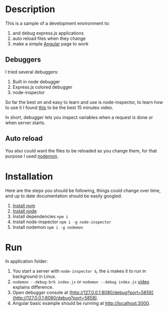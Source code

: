 # Description

This is a sample of a development environment to:

1. and debug express.js applications
1. auto reload files when they change
1. make a simple [Angular](http://angularjs.org) page to work

## Debuggers

I tried several debuggers:

1. Built in node debugger
1. Express.js colored debugger
1. node-inspector

So far the best on and easy to learn and use is node-inspector, to learn how to use it I found [this](http://youtu.be/03qGA-GJXjI) to be the best 15 minutes video.

In short, debugger lets you inspect variables when a request is done or when server starts.

## Auto reload

You also could want the files to be reloaded as you change them, for that purpose I used [nodemon](http://nodemon.io/).

# Installation

Here are the steps you should be following, things could change over time, and up to date documentation should be easily googled.

1. [Install nvm](https://github.com/creationix/nvm#installation)
1. [Install node](https://github.com/creationix/nvm#usage)
1. Install dependencies `npm i`
1. Install node-inspector `npm i -g node-inspector`
1. Install nodemon `npm i -g nodemon`

# Run

In application folder:

1. You start a server with `node-inspector &`, the `&` makes it to run in background in Linux.
1. `nodemon --debug-brk index.js` or `nodemon --debug index.js` [video](http://youtu.be/03qGA-GJXjI) explains difference.
1. Open debugger console at [http://127.0.0.1:8080/debug?port=5858](http://127.0.0.1:8080/debug?port=5858).
1. Angular basic example should be running at [http://localhost:3000](http://localhost:3000).
